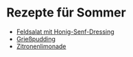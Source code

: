 Rezepte für Sommer
=====================

* [Feldsalat mit Honig-Senf-Dressing](Feldsalat.txt)
* [Grießpudding](Grießpudding.txt)
* [Zitronenlimonade](zitronenlimonade.md)
